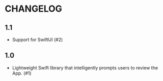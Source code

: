 # CHANGELOG

## 1.1

- Support for SwiftUI (#2)

## 1.0

- Lightweight Swift library that intelligently prompts users to review the App. (#1)
